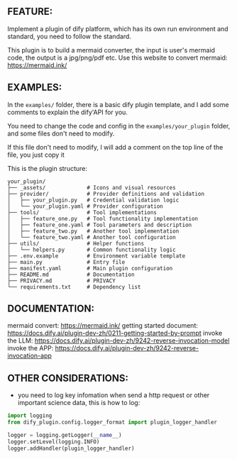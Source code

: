 ## FEATURE:

Implement a plugin of dify platform, which has its own run environment and standard, you need to follow the standard.

This plugin is to build a mermaid converter, the input is user's mermaid code, the output is a jpg/png/pdf etc.
Use this website to convert mermaid:  https://mermaid.ink/

## EXAMPLES:

In the `examples/` folder, there is a basic dify plugin template, and I add some comments to explain the dify'API for you. 

You need to change the code and config in the `examples/your_plugin` folder, and some files don't need to modify.

If this file don't need to modify, I will add a comment on the top line of the file, you just copy it

This is the plugin structure:
```
your_plugin/
├── _assets/             # Icons and visual resources
├── provider/            # Provider definitions and validation
│   ├── your_plugin.py   # Credential validation logic
│   └── your_plugin.yaml # Provider configuration
├── tools/               # Tool implementations
│   ├── feature_one.py   # Tool functionality implementation
│   ├── feature_one.yaml # Tool parameters and description
│   ├── feature_two.py   # Another tool implementation
│   └── feature_two.yaml # Another tool configuration
├── utils/               # Helper functions
│   └── helpers.py       # Common functionality logic
├── .env.example         # Environment variable template
├── main.py              # Entry file
├── manifest.yaml        # Main plugin configuration
├── README.md            # Documentation
├── PRIVACY.md           # PRIVACY
└── requirements.txt     # Dependency list
```

## DOCUMENTATION:

mermaid convert: https://mermaid.ink/
getting started document: https://docs.dify.ai/plugin-dev-zh/0211-getting-started-by-prompt
invoke the LLM: https://docs.dify.ai/plugin-dev-zh/9242-reverse-invocation-model
invoke the APP: https://docs.dify.ai/plugin-dev-zh/9242-reverse-invocation-app

## OTHER CONSIDERATIONS:

- you need to log key infomation when send a http request or other important science data, this is how to log:

```python
import logging
from dify_plugin.config.logger_format import plugin_logger_handler

logger = logging.getLogger(__name__)
logger.setLevel(logging.INFO)
logger.addHandler(plugin_logger_handler)
```
